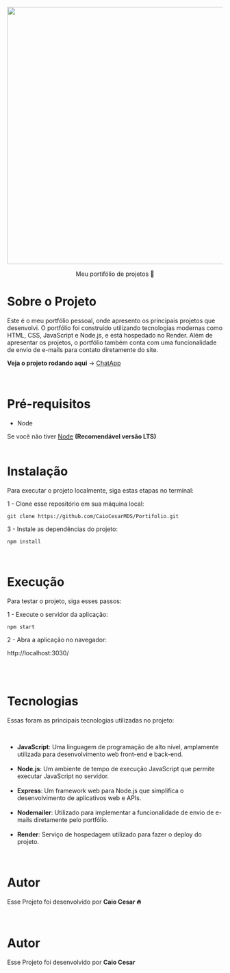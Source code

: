 
<p align="center">
  <img src="https://github.com/user-attachments/assets/3d078ab2-5a5f-4b8d-b206-6db7e2a63b0c" width="600">
</p>

<p align="center">
  Meu portifólio de projetos 🚀
</p>

<h1>Sobre o Projeto</h1>
<p>Este é o meu portfólio pessoal, onde apresento os principais projetos que desenvolvi. O portfólio foi construído utilizando tecnologias modernas como HTML, CSS, JavaScript e Node.js, e está hospedado no Render. Além de apresentar os projetos, o portfólio também conta com uma funcionalidade de envio de e-mails para contato diretamente do site.
</p>

**Veja o projeto rodando aqui** -> [ChatApp](https://portifolio-qu7k.onrender.com/)

<br>

<h1>Pré-requisitos</h1>
<ul>
    <li>Node</li>
</ul>
</p>

Se você não tiver [Node](https://nodejs.org/en) <strong>(Recomendável versão LTS)</strong> <br>
<br>

<h1>Instalação</h1>
<p>Para executar o projeto localmente, siga estas etapas no terminal:</p>

1 - Clone esse repositório em sua máquina local:

```
git clone https://github.com/CaioCesarMDS/Portifolio.git
```

3 - Instale as dependências do projeto:

```
npm install
```

<br>

<h1>Execução</h1>
<p>Para testar o projeto, siga esses passos:</p>

1 - Execute o servidor da aplicação:

```
npm start
```

2 - Abra a aplicação no navegador:

http://localhost:3030/


<br>

<br>

<h1>Tecnologias</h1>
<p>Essas foram as principais tecnologias utilizadas no projeto:</p>

 <br>

<ul>
    <li><strong>JavaScript</strong>: Uma linguagem de programação de alto nível, amplamente utilizada para desenvolvimento web front-end e back-end.</li>
    <br>
    <li><strong>Node.js</strong>: Um ambiente de tempo de execução JavaScript que permite executar JavaScript no servidor. </li>
    <br>
    <li><strong>Express</strong>: Um framework web para Node.js que simplifica o desenvolvimento de aplicativos web e APIs.</li>
    <br>
    <li><strong>Nodemailer</strong>: Utilizado para implementar a funcionalidade de envio de e-mails diretamente pelo portfólio.</li>
    <br>
    <li><strong>Render</strong>: Serviço de hospedagem utilizado para fazer o deploy do projeto.</li>
</ul>

<br>

<h1>Autor</h1>
<p>Esse Projeto foi desenvolvido por <strong>Caio Cesar 🔥</strong></p>
<br>

<h1>Autor</h1>
<p>Esse Projeto foi desenvolvido por <strong>Caio Cesar</strong></p>
<br>

